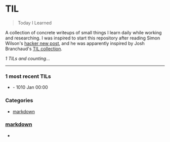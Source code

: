 # TIL
> Today I Learned

A collection of concrete writeups of small things I learn daily while working
and researching. I was inspired to start this repository after reading Simon Wilson's 
[hacker new post][1], and he was apparently inspired by Josh Branchaud's [TIL collection][2].


_1 TILs and counting..._

---

### 1 most recent TILs

- [](markdown/How-to-add-a-collapsible-section-in-markdown.md) - 1010 Jan 00:00

### Categories

- [markdown](#markdown)

### [markdown](#markdown)
- [](markdown/How-to-add-a-collapsible-section-in-markdown.md)

[1]: https://simonwillison.net/2020/Apr/20/self-rewriting-readme/
[2]: https://github.com/jbranchaud/til

